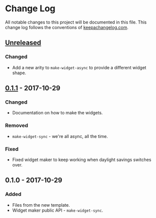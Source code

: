# Change Log
All notable changes to this project will be documented in this file. This change log follows the conventions of [keepachangelog.com](http://keepachangelog.com/).

## [Unreleased]
### Changed
- Add a new arity to `make-widget-async` to provide a different widget shape.

## [0.1.1] - 2017-10-29
### Changed
- Documentation on how to make the widgets.

### Removed
- `make-widget-sync` - we're all async, all the time.

### Fixed
- Fixed widget maker to keep working when daylight savings switches over.

## 0.1.0 - 2017-10-29
### Added
- Files from the new template.
- Widget maker public API - `make-widget-sync`.

[Unreleased]: https://github.com/your-name/clj-chorebot/compare/0.1.1...HEAD
[0.1.1]: https://github.com/your-name/clj-chorebot/compare/0.1.0...0.1.1
